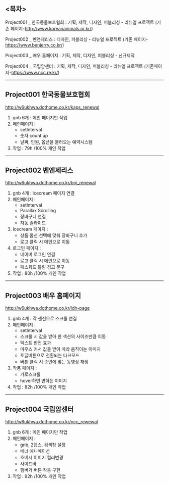 
## <목차>

Project001 _ 한국동물보호협회 : 기획, 제작, 디자인, 퍼블리싱 - 리뉴얼 프로젝트 (기존 페이지-http://www.koreananimals.or.kr/)

Project002 _ 벤앤제리스 : 디자인, 퍼블리싱 - 리뉴얼 프로젝트 (기존 페이지-https://www.benjerry.co.kr/)

Project003 _ 배우 홈페이지 : 기획, 제작, 디자인, 퍼블리싱 - 신규제작

Project004 _ 국립암센터 : 기획, 제작, 디자인, 퍼블리싱 - 리뉴얼 프로젝트 (기존페이지-https://www.ncc.re.kr/)


---

## Project001 한국동물보호협회

http://w6ukhwa.dothome.co.kr/kaps_renewal
1. gnb 6개 : 메인 페이지만 작업
2. 메인페이지 : 
    - setInterval
    - 숫자 count up
    - 날짜, 인원, 옵션을 불러오는 예약시스템
3. 작업 : 79h /100% 개인 작업

---

## Project002 벤엔제리스
http://w6ukhwa.dothome.co.kr/bnj_renewal
1. gnb 4개 : icecream 페이지 연결
2. 메인페이지 : 
    - setInterval
    - Parallax Scrolling
    - 장바구니 연결
    - 자동 슬라이드
3. Icecream 페이지 :
    - 상품 옵션 선택에 맞춰 장바구니 추가
    - 로고 클릭 시 메인으로 이동
4. 로그인 페이지 : 
    - 네이버 로그인 연결
    - 로고 클릭 시 메인으로 이동
    - 패스워드 틀림 경고 문구
5. 작업 : 80h /100% 개인 작업

---

## Project003 배우 홈페이지
http://w6ukhwa.dothome.co.kr/ldh-page
1. gnb 4개 : 각 센션으로 스크롤 연결
2. 메인페이지 : 
    - setInterval
    - 스크롤 시 값을 받아 한 섹션의 사이즈만큼 이동
    - 텍스트 반전 효과
    - 마우스 커서 값을 받아 따라 움직이는 이미지
    - 토글버튼으로 전환되는 다크모드
    - 버튼 클릭 시 순번에 맞는 동영상 재생
3. 작품 페이지 :
    - 가로스크롤
    - hover하면 변하는 이미지
4. 작업 : 82h /100% 개인 작업

---

## Project004 국립암센터
http://w6ukhwa.dothome.co.kr/ncc_rewewal
1. gnb 6개 : 메인 페이지만 작업
2. 메인페이지 :
    - gnb, 2뎁스, 검색창 설정
    - 배너 애니메이션
    - 호버시 이미지 컬러변경
    - 사이드바
    - 햄버거 버튼 작동 구현
4. 작업 : 92h /100% 개인 작업
